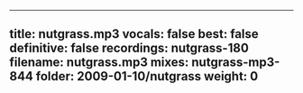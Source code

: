 
---
title: nutgrass.mp3
vocals: false
best: false
definitive: false
recordings: nutgrass-180
filename: nutgrass.mp3
mixes: nutgrass-mp3-844
folder: 2009-01-10/nutgrass
weight: 0
---
